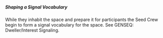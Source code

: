 ##### Shaping a Signal Vocabulary

While they inhabit the space and prepare it for participants the Seed Crew begin to form a signal vocabulary for the space. See GENSEQ: Dweller/Interest Signaling.

